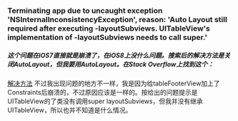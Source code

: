### Terminating app due to uncaught exception 'NSInternalInconsistencyException', reason: 'Auto Layout still required after executing -layoutSubviews. UITableView's implementation of -layoutSubviews needs to call super.'
#####           这个问题在iOS7直接就是崩溃了，在iOS8上没什么问题。搜索后的解决方法是关闭AutoLayout，但我要用AutoLayout。在Stack Overflow上找到这个：
[解决方法](http://stackoverflow.com/questions/12610783/auto-layout-still-required-after-executing-layoutsubviews-with-uitableviewcel)
不过我出现问题的地方不一样，我是因为给tableFooterView加上了Constraints后崩溃的，不过原因应该是一样的。按给出的问题提示是UITableView的了类没有调用super layoutSubviews，但我并没有继承UITableView，所以也并不知道是什么情况。
